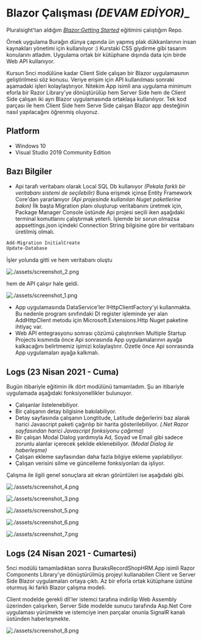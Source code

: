# Blazor Çalışması _(DEVAM EDİYOR)__

Pluralsight'tan aldığım _[Blazor:Getting Started](https://app.pluralsight.com/library/courses/getting-started-blazor/table-of-contents)_ eğitimini çalıştığım Repo.

Örnek uygulama Burağın dünya çapında ün yapmış plak dükkanlarının insan kaynakları yönetimi için kullanılıyor :) Kurstaki CSS giydirme gibi tasarım konularını atladım. Uygulama ortak bir kütüphane dışında data için birde Web API kullanıyor.

Kursun 5nci modülüne kadar Client Side çalışan bir Blazor uygulamasının geliştirilmesi söz konusu. Veriye erişim için API kullanılması sonraki aşamadaki işleri kolaylaştırıyor. Nitekim App isimli ana uygulama minimum eforla bir Razor Library'ye dönüştürülüp hem Server Side hem de Client Side çalışan iki ayrı Blazor uygulamasında ortaklaşa kullanılıyor. Tek kod parçası ile hem Client Side hem Serve Side çalışan Blazor app desteğinin nasıl yapılacağını öğrenmiş oluyoruz.

## Platform

- Windows 10
- Visual Studio 2019 Community Edition

## Bazı Bilgiler

- Api tarafı veritabanı olarak Local SQL Db kullanıyor _(Pekala farklı bir veritabanı sistemi de seçilebilir)_ Buna erişmek içinse Entity Framework Core'dan yararlanıyor _(Api projesinde kullanılan Nuget paketlerine bakın)_ İlk başta Migration planı oluşturup veritabanını üretmek için, Package Manager Console üstünde Api projesi seçili iken aşağıdaki terminal komutlarını çalıştırmak yeterli. İşlemde bir sorun olmazsa appsettings.json içindeki Connection String bilgisine göre bir veritabanı üretilmiş olmalı.

```bash
Add-Migration InitialCreate
Update-Database
```

İşler yolunda gitti ve hem veritabanı oluştu 

![./assets/screenshot_2.png](./Assets/screenshot_2.png)

hem de API çalışır hale geldi.

![./assets/screenshot_1.png](./Assets/screenshot_1.png)

- App uygulamasında DataService'ler IHttpClientFactory'yi kullanmakta. Bu nedenle program sınıfındaki DI register işleminde yer alan AddHttpClient metodu için Microsoft.Extensions.Http Nuget paketine ihtiyaç var.
- Web API entegrasyonu sonrası çözümü çalıştırırken Multiple Startup Projects kısmında önce Api sonrasında App uygulamalarının ayağa kalkacağını belirtmemiz işimizi kolaylaştırır. Özetle önce Api sonrasında App uygulamaları ayağa kalkmalı.

## Logs (23 Nisan 2021 - Cuma)

Bugün itibariyle eğitimin ilk dört modülünü tamamladım. Şu an itibariyle uygulamada aşağıdaki fonksiyonellikler bulunuyor.

- Çalışanlar listelenebiliyor.
- Bir çalışanın detay bilgisine bakılabiliyor.
- Detay sayfasında çalışanın Longtitude, Latitude değerlerini baz alarak harici Javascript paketi çağırılıp bir harita gösterilebiliyor. _(.Net Razor sayfasından harici Javascript fonksiyonu çağırma)_
- Bir çalışan Modal Dialog yardımıyla Ad, Soyad ve Email gibi sadece zorunlu alanlar içerecek şekilde eklenebiliyor. _(Modal Dialog ile haberleşme)_
- Çalışan ekleme sayfasından daha fazla bilgiye ekleme yapılabiliyor.
- Çalışan verisini silme ve güncelleme fonksiyonları da işliyor.

Çalışma ile ilgili genel sonuçlara ait ekran görüntüleri ise aşağıdaki gibi.

![./assets/screenshot_4.png](./Assets/screenshot_4.png)

![./assets/screenshot_3.png](./Assets/screenshot_3.png)

![./assets/screenshot_5.png](./Assets/screenshot_5.png)

![./assets/screenshot_6.png](./Assets/screenshot_6.png)

![./assets/screenshot_7.png](./Assets/screenshot_7.png)

## Logs (24 Nisan 2021 - Cumartesi)

5nci modülü tamamladıktan sonra BuraksRecordShopHRM.App isimli Razor Components Library'ye dönüştürülmüş projeyi kullanabilen Client ve Server Side Blazor uygulamaları ortaya çıktı. Az bir eforla ortak kütüphane üstüne oturmuş iki farklı Blazor çalışma modeli.

Client modelde gerekli dll'ler istemci tarafına indirilip Web Assembly üzerinden çalışırken, Server Side modelde sunucu tarafında Asp.Net Core uygulaması yürümekte ve istemciye inen parçalar onunla SignalR kanalı üstünden haberleşmekte.

![./assets/screenshot_8.png](./Assets/screenshot_8.png)